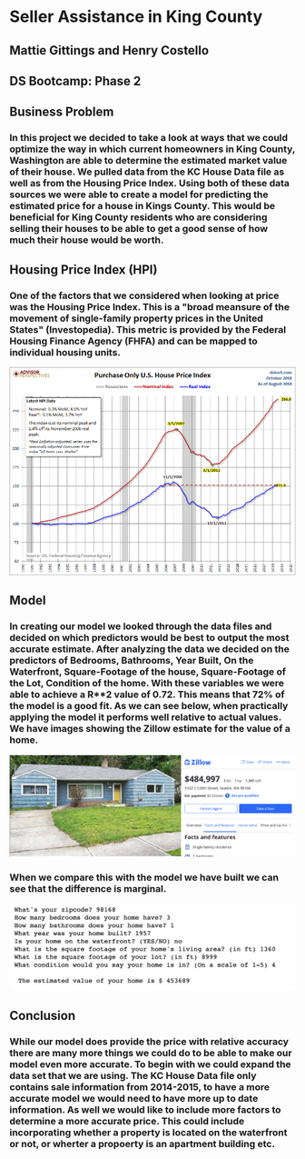 # Seller Assistance in King County
## Mattie Gittings and Henry Costello 
## DS Bootcamp: Phase 2


## Business Problem 
### In this project we decided to take a look at ways that we could optimize the way in which current homeowners in King County, Washington are able to determine the estimated market value of their house. We pulled data from the KC House Data file as well as from the Housing Price Index. Using both of these data sources we were able to create a model for predicting the estimated price for a house in Kings County. This would be beneficial for King County residents who are considering selling their houses to be able to get a good sense of how much their house would be worth. 



## Housing Price Index (HPI) 
### One of the factors that we considered when looking at price was the Housing Price Index. This is a "broad meansure of the movement of single-family property prices in the United States" (Investopedia). This metric is provided by the Federal Housing Finance Agency (FHFA) and can be mapped to individual housing units. 

![alt text](https://github.com/hgcostello/Phase2-Project/blob/MattieGittings_Work/7b89d8d5e15e7d4a58c60a4f8e8d08ef.png)

## Model 
### In creating our model we looked through the data files and decided on which predictors would be best to output the most accurate estimate. After analyzing the data we decided on the predictors of Bedrooms, Bathrooms, Year Built, On the Waterfront, Square-Footage of the house, Square-Footage of the Lot, Condition of the home. With these variables we were able to achieve a R**2 value of 0.72. This means that 72% of the model is a good fit. As we can see below, when practically applying the model it performs well relative to actual values. We have images showing the Zillow estimate for the value of a home. 

![alt text](https://github.com/hgcostello/Phase2-Project/blob/MattieGittings_Work/Screen%20Shot%202022-04-01%20at%2012.49.44%20PM.png)
### When we compare this with the model we have built we can see that the difference is marginal. 

![alt text](https://github.com/hgcostello/Phase2-Project/blob/MattieGittings_Work/Screen%20Shot%202022-04-01%20at%2012.38.42.jpeg)
 
 ## Conclusion 
 ### While our model does provide the price with relative accuracy there are many more things we could do to be able to make our model even more accurate.  To begin with we could expand the data set that we are using. The KC House Data file only contains sale information from 2014-2015, to have a more accurate model we would need to have more up to date information. As well we would like to include more factors to determine a more accurate price. This could include incorporating whether a property is located on the waterfront or not, or wherter a propoerty is an apartment building etc. 
